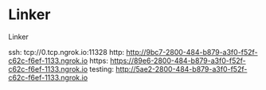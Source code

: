 # Linker
Linker

ssh: tcp://0.tcp.ngrok.io:11328 
http: http://9bc7-2800-484-b879-a3f0-f52f-c62c-f6ef-1133.ngrok.io 
https: https://89e6-2800-484-b879-a3f0-f52f-c62c-f6ef-1133.ngrok.io 
testing: http://5ae2-2800-484-b879-a3f0-f52f-c62c-f6ef-1133.ngrok.io 